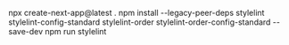 npx create-next-app@latest .
npm install --legacy-peer-deps stylelint stylelint-config-standard stylelint-order stylelint-order-config-standard --save-dev
npm run stylelint